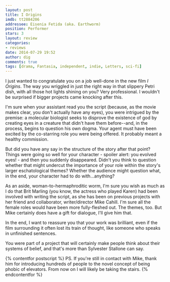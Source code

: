 ```yaml
---
layout: post
title: I Origins
imdb: tt2884206
addressee: Eisenia Fetida (aka. Earthworm)
position: Performer
stars: 3
layout: review 
categories: 
- reviews
date: 2014-07-29 19:52
author: dig
comments: true
tags: [drama, Fantasia, independent, indie, Letters, sci-fi]
---
```


I just wanted to congratulate you on a job well-done in the new film _I Origins_. The way you wriggled in just the right way in that slippery Petri dish, with all those hot lights shining on you? Very professional. I wouldn't be surprised if bigger projects came knocking after this.

I'm sure when your assistant read you the script (because, as the movie makes clear, you don't actually have any eyes), you were intrigued by the premise: a molecular biologist seeks to disprove the existence of god by creating eyes in a creature that didn't have them before--and, in the process, begins to question his own dogma. Your agent must have been excited by the co-starring role you were being offered. It probably meant a healthy commission. 

But did you have any say in the structure of the story after that point? Things were going so well for your character - spoiler alert: you evolved eyes! - and then you suddenly disappeared. Didn't you think to question whether that might undercut the importance of your role within the story's larger eschatological themes? Whether the audience might question what, in the end, your character had to do with…anything?

As an aside, woman-to-hermaphroditic worm, I'm sure you wish as much as I do that Brit Marling (you know, the actress who played Karen) had been involved with writing the script, as she has been on previous projects with her friend and collaborator, writer/director Mike Cahill. I'm sure all the female roles would have been more fully-fleshed out. The themes, too. But Mike certainly does have a gift for dialogue, I'll give him that.

In the end, I want to reassure you that your work was brilliant, even if the film surrounding it often lost its train of thought, like someone who speaks in unfinished sentences.

You were part of a project that will certainly make people think about their systems of belief, and that's more than Sylvester Stallone can say.

{% contentfor postscript %}
PS. If you're still in contact with Mike, thank him for introducing hundreds of people to the novel concept of being phobic of elevators. From now on I will likely be taking the stairs.
{% endcontentfor %}

